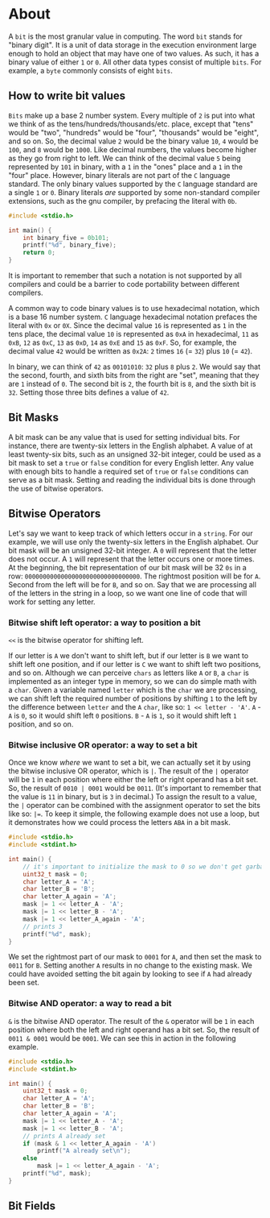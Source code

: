 # About

A `bit` is the most granular value in computing.
The word `bit` stands for "binary digit".
It is a unit of data storage in the execution environment large enough to hold an object that may have one of two values.
As such, it has a binary value of either `1` or `0`.
All other data types consist of multiple `bits`.
For example, a `byte` commonly consists of eight `bits`.

## How to write bit values

`Bits` make up a base 2 number system.
Every multiple of `2` is put into what we think of as the tens/hundreds/thousands/etc. place, except that "tens" would be "two", "hundreds" would be "four", "thousands" would be "eight", and so on.
So, the decimal value `2` would be the binary value `10`, `4` would be `100`, and `8` would be `1000`.
Like decimal numbers, the values become higher as they go from right to left.
We can think of the decimal value `5` being represented by `101` in binary, with a `1` in the "ones" place and a `1` in the "four" place.
However, binary literals are not part of the `C` language standard.
The only binary values supported by the `C` language standard are a single `1` or `0`.
Binary literals _are_ supported by some non-standard compiler extensions, such as the gnu compiler, by prefacing the literal with `0b`.

```c
#include <stdio.h>

int main() {
    int binary_five = 0b101;
    printf("%d", binary_five);
    return 0;
}
```

It is important to remember that such a notation is not supported by all compilers and could be a barrier to code portability between different compilers.

A common way to code binary values is to use hexadecimal notation, which is a base 16 number system.
`C` language hexadecimal notation prefaces the literal with `0x` or `0X`.
Since the decimal value `16` is represented as `1` in the tens place, the decimal value `10` is represented as `0xA` in hexadecimal, `11` as `0xB`, `12` as `0xC`, `13` as `0xD`, `14` as `0xE` and `15` as `0xF`.
So, for example, the decimal value `42` would be written as `0x2A`: `2` times `16` (= `32`) plus `10` (= `42`).

In binary, we can think of `42` as `00101010`: `32` plus `8` plus `2`.
We would say that the second, fourth, and sixth bits from the right are "set", meaning that they are `1` instead of `0`.
The second bit is `2`, the fourth bit is `8`, and the sixth bit is `32`.
Setting those three bits defines a value of `42`.

## Bit Masks

A bit mask can be any value that is used for setting individual bits.
For instance, there are twenty-six letters in the English alphabet.
A value of at least twenty-six bits, such as an unsigned 32-bit integer, could be used as a bit mask to set a `true` or `false` condition for every English letter.
Any value with enough bits to handle a required set of `true` or `false` conditions can serve as a bit mask.
Setting and reading the individual bits is done through the use of bitwise operators.

## Bitwise Operators

Let's say we want to keep track of which letters occur in a `string`.
For our example, we will use only the twenty-six letters in the English alphabet.
Our bit mask will be an unsigned 32-bit integer.
A `0` will represent that the letter does not occur.
A `1` will represent that the letter occurs one or more times.
At the beginning, the bit representation of our bit mask will be 32 `0s` in a row: `00000000000000000000000000000000`.
The rightmost position will be for `A`.
Second from the left will be for `B`, and so on.
Say that we are processing all of the letters in the string in a loop, so we want one line of code that will work for setting any letter.

### Bitwise shift left operator: a way to position a bit

`<<` is the bitwise operator for shifting left.

If our letter is `A` we don't want to shift left, but if our letter is `B` we want to shift left one position, and if our letter is `C` we want to shift left two positions, and so on.
Although we can perceive `chars` as letters like `A` or `B`,  a `char` is implemented as an integer type in memory, so we can do simple math with a `char`.
Given a variable named `letter` which is the `char` we are processing, we can shift left the required number of positions by shifting `1` to the left by the difference between `letter` and the `A` `char`, like so: `1 << letter - 'A'`.
`A` - `A` is `0`, so it would shift left `0` positions.
`B` - `A` is `1`, so it would shift left `1` position, and so on.

### Bitwise inclusive OR operator: a way to set a bit

Once we know _where_ we want to set a bit, we can actually set it by using the bitwise inclusive OR operator, which is `|`.
The result of the `|` operator will be `1` in each position where either the left or right operand has a bit set.
So, the result of `0010 | 0001` would be `0011`.
(It's important to remember that the value is `11` in binary, but is `3` in decimal.)
To assign the result to a value, the `|` operator can be combined with the assignment operator to set the bits like so: `|=`.
To keep it simple, the following example does not use a loop, but it demonstrates how we could process the letters `ABA` in a bit mask.

```c
#include <stdio.h>
#include <stdint.h>

int main() {
    // it's important to initialize the mask to 0 so we don't get garbage values
    uint32_t mask = 0;
    char letter_A = 'A';
    char letter_B = 'B';
    char letter_A_again = 'A';
    mask |= 1 << letter_A - 'A';
    mask |= 1 << letter_B - 'A';
    mask |= 1 << letter_A_again - 'A';
    // prints 3
    printf("%d", mask);
}
```

We set the rightmost part of our mask to `0001` for `A`, and then set the mask to `0011` for `B`.
Setting another `A` results in no change to the existing mask.
We could have avoided setting the bit again by looking to see if `A` had already been set.

### Bitwise AND operator: a way to read a bit

`&` is the bitwise AND operator.
The result of the `&` operator will be `1` in each position where both the left and right operand has a bit set.
So, the result of `0011 & 0001` would be `0001`.
We can see this in action in the following example.

```c
#include <stdio.h>
#include <stdint.h>

int main() {
    uint32_t mask = 0;
    char letter_A = 'A';
    char letter_B = 'B';
    char letter_A_again = 'A';
    mask |= 1 << letter_A - 'A';
    mask |= 1 << letter_B - 'A';
    // prints A already set
    if (mask & 1 << letter_A_again - 'A')
        printf("A already set\n");
    else
        mask |= 1 << letter_A_again - 'A';
    printf("%d", mask);
}
```

## Bit Fields
